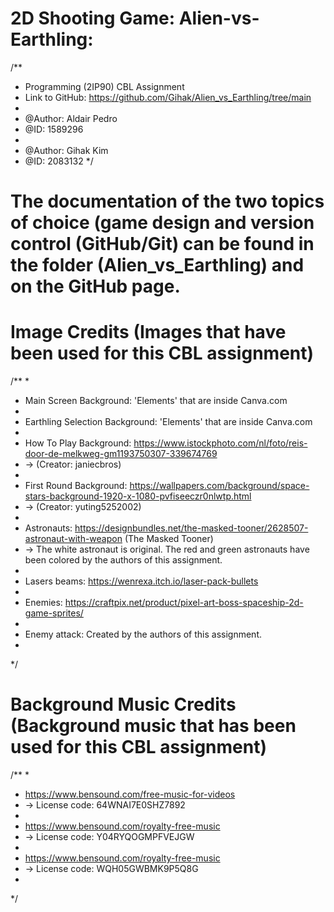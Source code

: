 # 2D Shooting Game: Alien-vs-Earthling: 
/**
* Programming (2IP90) CBL Assignment 
* Link to GitHub: https://github.com/Gihak/Alien_vs_Earthling/tree/main
*
* @Author: Aldair Pedro
* @ID: 1589296
*
* @Author: Gihak Kim
* @ID: 2083132
*/

# The documentation of the two topics of choice (game design and version control (GitHub/Git) can be found in the folder (Alien_vs_Earthling) and on the GitHub page. 

# Image Credits (Images that have been used for this CBL assignment)
/**
*
* Main Screen Background: 'Elements' that are inside Canva.com
* 
* Earthling Selection Background: 'Elements' that are inside Canva.com
* 
*   How To Play Background: https://www.istockphoto.com/nl/foto/reis-door-de-melkweg-gm1193750307-339674769
*   -> (Creator: janiecbros)
*   
* First Round Background: https://wallpapers.com/background/space-stars-background-1920-x-1080-pvfiseeczr0nlwtp.html
*   -> (Creator: yuting5252002)
*   
* Astronauts: https://designbundles.net/the-masked-tooner/2628507-astronaut-with-weapon (The Masked Tooner)
*   -> The white astronaut is original. The red and green astronauts have been colored by the authors of this assignment.
*   
* Lasers beams: https://wenrexa.itch.io/laser-pack-bullets
* 
* Enemies: https://craftpix.net/product/pixel-art-boss-spaceship-2d-game-sprites/
* 
* Enemy attack: Created by the authors of this assignment.
* 
*/


# Background Music Credits (Background music that has been used for this CBL assignment)
/**
*
* https://www.bensound.com/free-music-for-videos
*   -> License code: 64WNAI7E0SHZ7892
*   
* https://www.bensound.com/royalty-free-music
*   -> License code: Y04RYQOGMPFVEJGW
*   
* https://www.bensound.com/royalty-free-music
*   -> License code: WQH05GWBMK9P5Q8G
*   
*/
